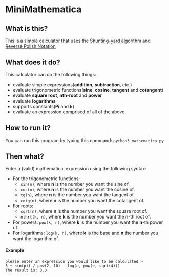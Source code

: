 # MiniMathematica

## What is this?
This is a simple calculator that uses the [Shunting-yard algorithm](https://en.wikipedia.org/wiki/Shunting-yard_algorithm) and [Reverse Polish Notation](https://en.wikipedia.org/wiki/Reverse_Polish_notation)

## What does it do?
This calculator can do the following things:
- evaluate simple expressions(__addition__, __subtraction__, etc.)
- evaluate trigonometric functions(__sine__, __cosine__, __tangent__ and __cotangent__)
- evaluate __square root__, __nth-root__ and __power__
- evaluate __logarithms__
- supports constants(__Pi__ and __E__)
- evaluate an expression comprised of all of the above

## How to run it?
You can run this program by typing this command:
`python3 mathematica.py`

## Then what?
Enter a (valid) mathematical expression using the following syntax:
- For the trigonometric functions:
	+ `sin(n)`, where __n__ is the number you want the sine of.
	+ `cos(n)`, where __n__ is the number you want the cosine of.
	+ `tg(n)`, where __n__ is the number you want the tangent of.
	+ `cotg(n)`, where __n__ is the number you want the cotangent of.
- For roots:
	+ `sqrt(n)`, where __n__ is the number you want the square root of.
	+ `nthrt(k, n)`, where __k__ is the number you want the __n__-th root of.
- For powers:
	`pow(k, n)`, where __k__ is the number you want the __n__-th power of.
- For logarithms:
	`log(k, n)`, where __k__ is the base and __n__ the number you want the logarithm of.

#### Example
	please enter an expression you would like to be calculated >
	5 + sin(pi) / pow(2, 10) - log(e, pow(e, sqrt(4)))
	The result is: 3.0

